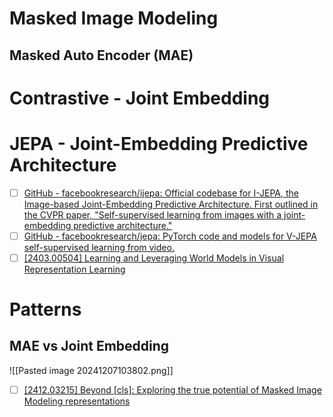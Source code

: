 

# Masked Image Modeling


## Masked Auto Encoder (MAE)





# Contrastive - Joint Embedding



# JEPA - Joint-Embedding Predictive Architecture
- [ ] [GitHub - facebookresearch/ijepa: Official codebase for I-JEPA, the Image-based Joint-Embedding Predictive Architecture. First outlined in the CVPR paper, "Self-supervised learning from images with a joint-embedding predictive architecture."](https://github.com/facebookresearch/ijepa)
- [ ] [GitHub - facebookresearch/jepa: PyTorch code and models for V-JEPA self-supervised learning from video.](https://github.com/facebookresearch/jepa)
- [ ] [\[2403.00504\] Learning and Leveraging World Models in Visual Representation Learning](https://arxiv.org/abs/2403.00504)

# Patterns

## MAE vs Joint Embedding


![[Pasted image 20241207103802.png]]
- [ ] [\[2412.03215\] Beyond \[cls\]: Exploring the true potential of Masked Image Modeling representations](https://arxiv.org/abs/2412.03215)



